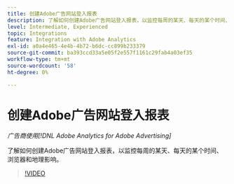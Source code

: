 ```yaml
---
title: 创建Adobe广告网站登入报表
description: 了解如何创建Adobe广告网站登入报表，以监控每周的某天、每天的某个时间、浏览器和地理影响。
level: Intermediate, Experienced
topic: Integrations
feature: Integration with Adobe Analytics
exl-id: a0a4e465-4e4b-4b72-b6dc-cc899b233379
source-git-commit: ba393ccd33a5e05f2e557f1161c29fab4a03ef35
workflow-type: tm+mt
source-wordcount: '58'
ht-degree: 0%

---
```


# 创建Adobe广告网站登入报表

*广告商使用[!DNL Adobe Analytics for Adobe Advertising]*

了解如何创建Adobe广告网站登入报表，以监控每周的某天、每天的某个时间、浏览器和地理影响。

>[!VIDEO](https://video.tv.adobe.com/v/33921)
